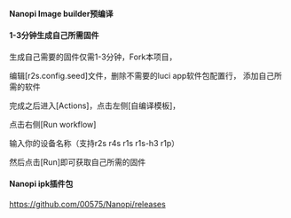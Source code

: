 #### Nanopi Image builder预编译

#### 1-3分钟生成自己所需固件

生成自己需要的固件仅需1-3分钟，Fork本项目，

编辑[r2s.config.seed]文件，删除不需要的luci app软件包配置行， 添加自己所需的软件

完成之后进入[Actions]，点击左侧[自编译模板]，

点击右侧[Run workflow]

输入你的设备名称（支持r2s r4s r1s r1s-h3 r1p）

然后点击[Run]即可获取自己所需的固件

#### Nanopi ipk插件包
https://github.com/00575/Nanopi/releases
